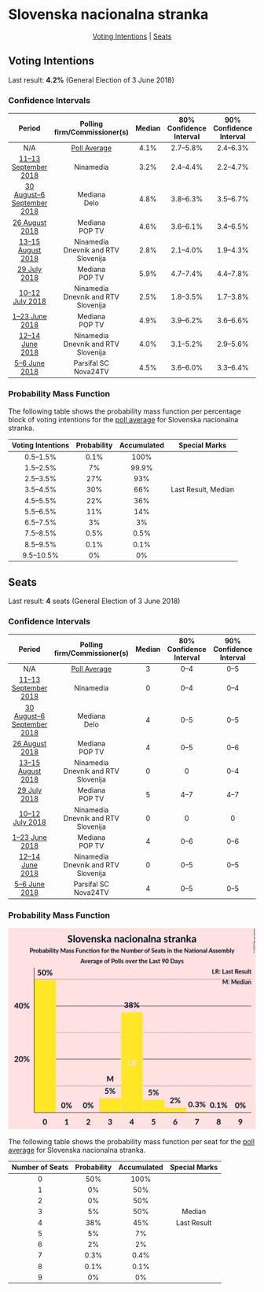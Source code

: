 # Slovenska nacionalna stranka

<p align="center"><a href="#voting-intentions">Voting Intentions</a> | <a href="#seats">Seats</a></p>

## Voting Intentions

Last result: **4.2%** (General Election of 3 June 2018)

### Confidence Intervals

| Period     | Polling firm/Commissioner(s) | Median | 80% Confidence Interval | 90% Confidence Interval | 95% Confidence Interval | 99% Confidence Interval |
|:----------:|:----------------:|:-----------:|:-----------------------:|:-----------------------:|:-----------------------:|:-----------------------:|
| N/A | [Poll Average](average.html) | 4.1% | 2.7–5.8% | 2.4–6.3% | 2.2–6.7% | 1.9–7.6% |
| [11–13 September 2018](2018-09-13-Ninamedia.html) | Ninamedia | 3.2% | 2.4–4.4% | 2.2–4.7% | 2.0–5.0% | 1.7–5.6% |
| [30 August–6 September 2018](2018-09-06-Mediana.html) | Mediana <br> Delo | 4.8% | 3.8–6.3% | 3.5–6.7% | 3.2–7.1% | 2.8–7.9% |
| [26 August 2018](2018-08-26-Mediana.html) | Mediana <br> POP TV | 4.6% | 3.6–6.1% | 3.4–6.5% | 3.1–6.9% | 2.7–7.7% |
| [13–15 August 2018](2018-08-15-Ninamedia.html) | Ninamedia <br> Dnevnik and RTV Slovenija | 2.8% | 2.1–4.0% | 1.9–4.3% | 1.8–4.6% | 1.5–5.2% |
| [29 July 2018](2018-07-29-Mediana.html) | Mediana <br> POP TV | 5.9% | 4.7–7.4% | 4.4–7.8% | 4.2–8.2% | 3.7–9.0% |
| [10–12 July 2018](2018-07-12-Ninamedia.html) | Ninamedia <br> Dnevnik and RTV Slovenija | 2.5% | 1.8–3.5% | 1.7–3.8% | 1.5–4.1% | 1.2–4.6% |
| [1–23 June 2018](2018-06-23-Mediana.html) | Mediana <br> POP TV | 4.9% | 3.9–6.2% | 3.6–6.6% | 3.4–6.9% | 3.0–7.6% |
| [12–14 June 2018](2018-06-14-Ninamedia.html) | Ninamedia <br> Dnevnik and RTV Slovenija | 4.0% | 3.1–5.2% | 2.9–5.6% | 2.7–5.9% | 2.3–6.5% |
| [5–6 June 2018](2018-06-06-ParsifalSC.html) | Parsifal SC <br> Nova24TV | 4.5% | 3.6–6.0% | 3.3–6.4% | 3.0–6.7% | 2.6–7.5% |

### Probability Mass Function

The following table shows the probability mass function per percentage block of voting intentions for the [poll average](average.html) for Slovenska nacionalna stranka.

| Voting Intentions | Probability | Accumulated | Special Marks |
|:-----------------:|:-----------:|:-----------:|:-------------:|
| 0.5–1.5% | 0.1% | 100% |  |
| 1.5–2.5% | 7% | 99.9% |  |
| 2.5–3.5% | 27% | 93% |  |
| 3.5–4.5% | 30% | 66% | Last Result, Median |
| 4.5–5.5% | 22% | 36% |  |
| 5.5–6.5% | 11% | 14% |  |
| 6.5–7.5% | 3% | 3% |  |
| 7.5–8.5% | 0.5% | 0.5% |  |
| 8.5–9.5% | 0.1% | 0.1% |  |
| 9.5–10.5% | 0% | 0% |  |


## Seats

Last result: **4** seats (General Election of 3 June 2018)

### Confidence Intervals

| Period     | Polling firm/Commissioner(s) | Median | 80% Confidence Interval | 90% Confidence Interval | 95% Confidence Interval | 99% Confidence Interval |
|:----------:|:----------------:|:------:|:-----------------------:|:-----------------------:|:-----------------------:|:-----------------------:|
| N/A | [Poll Average](average.html) | 3 | 0–4 | 0–5 | 0–5 | 0–6 |
| [11–13 September 2018](2018-09-13-Ninamedia.html) | Ninamedia | 0 | 0–4 | 0–4 | 0–4 | 0–5 |
| [30 August–6 September 2018](2018-09-06-Mediana.html) | Mediana <br> Delo | 4 | 0–5 | 0–5 | 0–6 | 0–7 |
| [26 August 2018](2018-08-26-Mediana.html) | Mediana <br> POP TV | 4 | 0–5 | 0–6 | 0–6 | 0–7 |
| [13–15 August 2018](2018-08-15-Ninamedia.html) | Ninamedia <br> Dnevnik and RTV Slovenija | 0 | 0 | 0–4 | 0–4 | 0–4 |
| [29 July 2018](2018-07-29-Mediana.html) | Mediana <br> POP TV | 5 | 4–7 | 4–7 | 3–7 | 0–8 |
| [10–12 July 2018](2018-07-12-Ninamedia.html) | Ninamedia <br> Dnevnik and RTV Slovenija | 0 | 0 | 0 | 0 | 0–4 |
| [1–23 June 2018](2018-06-23-Mediana.html) | Mediana <br> POP TV | 4 | 0–6 | 0–6 | 0–6 | 0–7 |
| [12–14 June 2018](2018-06-14-Ninamedia.html) | Ninamedia <br> Dnevnik and RTV Slovenija | 0 | 0–5 | 0–5 | 0–5 | 0–6 |
| [5–6 June 2018](2018-06-06-ParsifalSC.html) | Parsifal SC <br> Nova24TV | 4 | 0–5 | 0–5 | 0–6 | 0–6 |

### Probability Mass Function

![Graph with seats probability mass function not yet produced](average-seats-pmf-slovenskanacionalnastranka.png "Seats Probability Mass Function")

The following table shows the probability mass function per seat for the [poll average](average.html) for Slovenska nacionalna stranka.

| Number of Seats | Probability | Accumulated | Special Marks |
|:---------------:|:-----------:|:-----------:|:-------------:|
| 0 | 50% | 100% |  |
| 1 | 0% | 50% |  |
| 2 | 0% | 50% |  |
| 3 | 5% | 50% | Median |
| 4 | 38% | 45% | Last Result |
| 5 | 5% | 7% |  |
| 6 | 2% | 2% |  |
| 7 | 0.3% | 0.4% |  |
| 8 | 0.1% | 0.1% |  |
| 9 | 0% | 0% |  |


